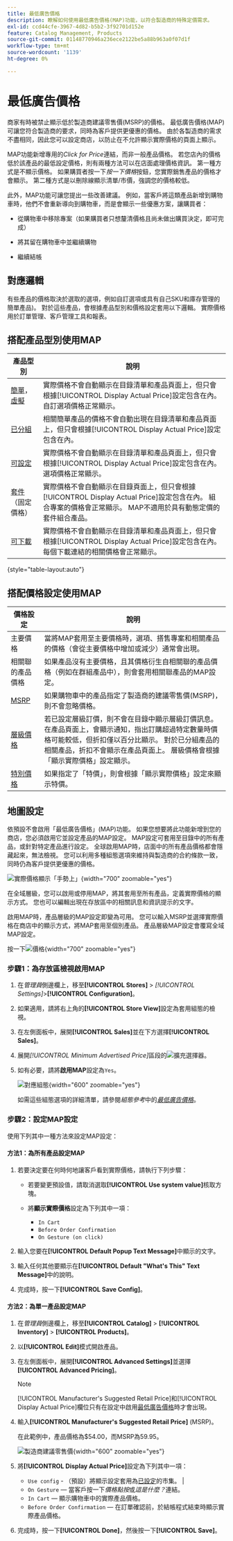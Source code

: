 ```yaml
---
title: 最低廣告價格
description: 瞭解如何使用最低廣告價格(MAP)功能，以符合製造商的特殊定價需求。
exl-id: ccd44cfe-3967-4d82-b5b2-3f92701d152e
feature: Catalog Management, Products
source-git-commit: 01148770946a236ece2122be5a88b963a0f07d1f
workflow-type: tm+mt
source-wordcount: '1139'
ht-degree: 0%

---
```


# 最低廣告價格

商家有時被禁止顯示低於製造商建議零售價(MSRP)的價格。 最低廣告價格(MAP)可讓您符合製造商的要求，同時為客戶提供更優惠的價格。 由於各製造商的需求不盡相同，因此您可以設定商店，以防止在不允許顯示實際價格的頁面上顯示。

MAP功能新增專用的&#x200B;_Click for Price_&#x200B;連結，而非一般產品價格。 若您店內的價格低於該產品的最低設定價格，則有兩種方法可以在店面處理價格資訊。 第一種方式是不顯示價格。 如果購買者按一下&#x200B;_按一下價格_&#x200B;按鈕，您實際銷售產品的價格才會顯示。 第二種方式是以刪除線顯示清單/市價，強調您的價格較低。

此外，MAP功能可讓您提出一些改善建議。 例如，當客戶將這類產品新增到購物車時，他們不會重新導向到購物車，而是會顯示一些優惠方案，讓購買者：

- 從購物車中移除專案（如果購買者只想釐清價格且尚未做出購買決定，即可完成）

- 將其留在購物車中並繼續購物

- 繼續結帳

## 對應邏輯

有些產品的價格取決於選取的選項，例如自訂選項或具有自己SKU和庫存管理的簡單產品)。 對於這些產品，會根據產品型別和價格設定套用以下邏輯。 實際價格用於訂單管理、客戶管理工具和報表。

## 搭配產品型別使用MAP

| 產品型別 | 說明 |
|--- |--- |
| [簡單](product-create-simple.md)，[虛擬](product-create-virtual.md) | 實際價格不會自動顯示在目錄清單和產品頁面上，但只會根據[!UICONTROL Display Actual Price]設定包含在內。 自訂選項價格正常顯示。 |
| [已分組](product-create-grouped.md) | 相關簡單產品的價格不會自動出現在目錄清單和產品頁面上，但只會根據[!UICONTROL Display Actual Price]設定包含在內。 |
| [可設定](product-create-configurable.md) | 實際價格不會自動顯示在目錄清單和產品頁面上，但只會根據[!UICONTROL Display Actual Price]設定包含在內。 選項價格正常顯示。 |
| [套件](product-create-bundle.md) （固定價格） | 實際價格不會自動顯示在目錄頁面上，但只會根據[!UICONTROL Display Actual Price]設定包含在內。 組合專案的價格會正常顯示。 MAP不適用於具有動態定價的套件組合產品。 |
| [可下載](product-create-downloadable.md) | 實際價格不會自動顯示在目錄清單和產品頁面上，但只會根據[!UICONTROL Display Actual Price]設定包含在內。 每個下載連結的相關價格會正常顯示。 |

{style="table-layout:auto"}

## 搭配價格設定使用MAP

| 價格設定 | 說明 |
|--- |--- |
| 主要價格 | 當將MAP套用至主要價格時，選項、搭售專案和相關產品的價格（會從主要價格中增加或減少）通常會出現。 |
| 相關聯的產品價格 | 如果產品沒有主要價格，且其價格衍生自相關聯的產品價格（例如在群組產品中），則會套用相關聯產品的MAP設定。 |
| [MSRP](product-price-minimum-advertised.md) | 如果購物車中的產品指定了製造商的建議零售價(MSRP)，則不會忽略價格。 |
| [層級價格](product-price-tier.md) | 若已設定層級訂價，則不會在目錄中顯示層級訂價訊息。 在產品頁面上，會顯示通知，指出訂購超過特定數量時價格可能較低，但折扣僅以百分比顯示。 對於已分組產品的相關產品，折扣不會顯示在產品頁面上。 層級價格會根據「顯示實際價格」設定顯示。 |
| [特別價格](product-price-special.md) | 如果指定了「特價」，則會根據「顯示實際價格」設定來顯示特價。 |

## 地圖設定

依預設不會啟用「最低廣告價格」(MAP)功能。 如果您想要將此功能新增到您的商店，您必須啟用它並設定產品的MAP設定。 MAP設定可套用至目錄中的所有產品，或針對特定產品進行設定。 全球啟用MAP時，店面中的所有產品價格都會隱藏起來，無法檢視。 您可以利用多種組態選項來維持與製造商的合約條款一致，同時仍為客戶提供更優惠的價格。

![實際價格顯示「手勢上」](./assets/storefront-msrp-on-gesture.png){width="700" zoomable="yes"}

在全域層級，您可以啟用或停用MAP，將其套用至所有產品，定義實際價格的顯示方式。 您也可以編輯出現在存放區中的相關訊息和資訊提示的文字。

啟用MAP時，產品層級的MAP設定即變為可用。 您可以輸入MSRP並選擇實際價格在商店中的顯示方式，將MAP套用至個別產品。 產品層級MAP設定會覆寫全域MAP設定。

按一下![價格](./assets/storefront-price-map.png){width="700" zoomable="yes"}

### 步驟1：為存放區檢視啟用MAP

1. 在&#x200B;_管理員_&#x200B;側邊欄上，移至&#x200B;**[!UICONTROL Stores]** > _[!UICONTROL Settings]_>**[!UICONTROL Configuration]**。

1. 如果適用，請將右上角的&#x200B;**[!UICONTROL Store View]**&#x200B;設定為套用組態的檢視。

1. 在左側面板中，展開&#x200B;**[!UICONTROL Sales]**&#x200B;並在下方選擇&#x200B;**[!UICONTROL Sales]**。

1. 展開&#x200B;_[!UICONTROL Minimum Advertised Price]_&#x200B;區段的![擴充選擇器](../assets/icon-display-expand.png)。

1. 如有必要，請將&#x200B;**啟用MAP**&#x200B;設定為`Yes`。

   ![對應組態](./assets/sales-minimum-advertised-price.png){width="600" zoomable="yes"}

   如需這些組態選項的詳細清單，請參閱&#x200B;_組態參考_&#x200B;中的&#x200B;[_最低廣告價格_](../configuration-reference/sales/sales.md#minimum-advertised-price)。

### 步驟2：設定MAP設定

使用下列其中一種方法來設定MAP設定：

#### 方法1：為所有產品設定MAP

1. 若要決定要在何時何地讓客戶看到實際價格，請執行下列步驟：

   - 若要變更預設值，請取消選取&#x200B;**[!UICONTROL Use system value]**&#x200B;核取方塊。

   - 將&#x200B;**顯示實際價格**&#x200B;設定為下列其中一項：
      - `In Cart`
      - `Before Order Confirmation`
      - `On Gesture (on click)`

1. 輸入您要在&#x200B;**[!UICONTROL Default Popup Text Message]**&#x200B;中顯示的文字。

1. 輸入任何其他要顯示在&#x200B;**[!UICONTROL Default "What's This" Text Message]**&#x200B;中的說明。

1. 完成時，按一下&#x200B;**[!UICONTROL Save Config]**。

#### 方法2：為單一產品設定MAP

1. 在&#x200B;_管理員_&#x200B;側邊欄上，移至&#x200B;**[!UICONTROL Catalog]** > **[!UICONTROL Inventory]** > **[!UICONTROL Products]**。

1. 以&#x200B;**[!UICONTROL Edit]**&#x200B;模式開啟產品。

1. 在左側面板中，展開&#x200B;**[!UICONTROL Advanced Settings]**&#x200B;並選擇&#x200B;**[!UICONTROL Advanced Pricing]**。

   >[!NOTE]
   >
   >[!UICONTROL Manufacturer's Suggested Retail Price]和[!UICONTROL Display Actual Price]欄位只有在設定中啟用[最低廣告價格](../configuration-reference/sales/sales.md#minimum-advertised-price)時才會出現。

1. 輸入&#x200B;**[!UICONTROL Manufacturer's Suggested Retail Price]** (MSRP)。

   在此範例中，產品價格為$54.00，而MSRP為59.95。

   ![製造商建議零售價](./assets/product-price-msrp.png){width="600" zoomable="yes"}

1. 將&#x200B;**[!UICONTROL Display Actual Price]**&#x200B;設定為下列其中一項：

   - `Use config` - （預設）將顯示設定套用為[已設定](../configuration-reference/sales/sales.md#minimum-advertised-price)的市集。 |
   - `On Gesture` — 當客戶按一下&#x200B;_價格點按_&#x200B;或&#x200B;_這是什麼？_&#x200B;連結。
   - `In Cart` — 顯示購物車中的實際產品價格。
   - `Before Order Confirmation` — 在訂單確認前，於結帳程式結束時顯示實際產品價格。

1. 完成時，按一下&#x200B;**[!UICONTROL Done]**，然後按一下&#x200B;**[!UICONTROL Save]**。
